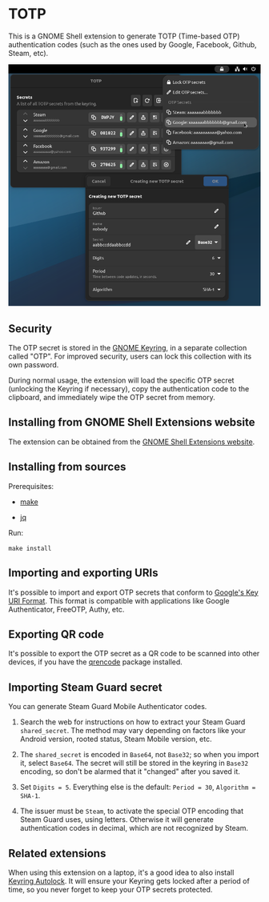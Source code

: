 TOTP
====

This is a GNOME Shell extension to generate TOTP (Time-based OTP) authentication codes
(such as the ones used by Google, Facebook, Github, Steam, etc).

![screenshot](screenshot.png)


Security
--------

The OTP secret is stored in the [GNOME
Keyring](https://wiki.gnome.org/Projects/GnomeKeyring), in a separate collection called
"OTP". For improved security, users can lock this collection with its own password.

During normal usage, the extension will load the specific OTP secret (unlocking the
Keyring if necessary), copy the authentication code to the clipboard, and immediately wipe
the OTP secret from memory.


Installing from GNOME Shell Extensions website
----------------------------------------------

The extension can be obtained from the [GNOME Shell Extensions
website](https://extensions.gnome.org/extension/6793/totp/).


Installing from sources
-----------------------

Prerequisites:

  - [make](https://www.gnu.org/software/make/)

  - [jq](https://stedolan.github.io/jq/)

Run:

    make install


Importing and exporting URIs
----------------------------

It's possible to import and export OTP secrets that conform to [Google's Key URI
Format](https://github.com/google/google-authenticator/wiki/Key-Uri-Format). This format
is compatible with applications like Google Authenticator, FreeOTP, Authy, etc.


Exporting QR code
-----------------

It's possible to export the OTP secret as a QR code to be scanned into other devices, if
you have the [qrencode](https://fukuchi.org/works/qrencode/) package installed.


Importing Steam Guard secret
----------------------------

You can generate Steam Guard Mobile Authenticator codes.

  1. Search the web for instructions on how to extract your Steam Guard
     `shared_secret`. The method may vary depending on factors like your Android version,
     rooted status, Steam Mobile version, etc.

  2. The `shared_secret` is encoded in `Base64`, not `Base32`; so when you import it,
     select `Base64`. The secret will still be stored in the keyring in `Base32` encoding,
     so don't be alarmed that it "changed" after you saved it.

  3. Set `Digits = 5`. Everything else is the default: `Period = 30`, `Algorithm = SHA-1`.

  4. The issuer must be `Steam`, to activate the special OTP encoding that Steam Guard
     uses, using letters. Otherwise it will generate authentication codes in decimal,
     which are not recognized by Steam.


Related extensions
------------------

When using this extension on a laptop, it's a good idea to also install [Keyring
Autolock](https://extensions.gnome.org/extension/6846/keyring-autolock/). It will ensure
your Keyring gets locked after a period of time, so you never forget to keep your OTP
secrets protected.
